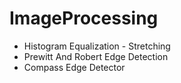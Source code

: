 # ImageProcessing
- Histogram Equalization - Stretching
- Prewitt And Robert Edge Detection
- Compass Edge Detector
